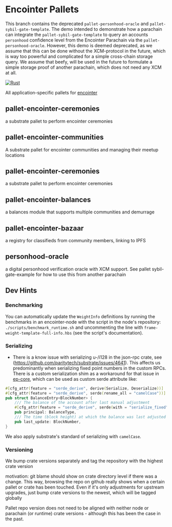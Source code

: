 # Encointer Pallets

This branch contains the deprecated `pallet-personhood-oracle` and `pallet-sybil-gate-template`. The demo intended to 
demonstrate how a parachain can integrate the `pallet-sybil-gate-template` to query an accounts `personhood` confidence
level from the Encointer Parachain via the `pallet-personhood-oracle`. However, this demo is deemed deprecated, as
we assume that this can be done without the XCM-protocol in the future, which is way too powerful and complicated
for a simple cross-chain storage query. We assume that beefy, will be used in the future to formulate a simple
storage proof of another parachain, which does not need any XCM at all.

[![Rust](https://github.com/encointer/pallets/actions/workflows/ci.yml/badge.svg)](https://github.com/encointer/pallets/actions/workflows/ci.yml)

All application-specific pallets for [encointer](https://encointer.org)

## pallet-encointer-ceremonies
a substrate pallet to perform encointer ceremonies

## pallet-encointer-communities
A substrate pallet for encointer communities and managing their meetup locations

## pallet-encointer-ceremonies
a substrate pallet to perform encointer ceremonies

## pallet-encointer-balances
a balances module that supports multiple communities and demurrage

## pallet-encointer-bazaar
a registry for classifieds from community members, linking to IPFS

## personhood-oracle
a digital personhood verification oracle with XCM support. See pallet sybil-gate-example for how to use this from another parachain

## Dev Hints

### Benchmarking
You can automatically update the `WeightInfo` definitions by running the benchmarks in an encointer-node with the
script in the node's repository: `./scripts/benchmark_runtime.sh` and uncommenting the line with 
`frame-weight-template-full-info.hbs` (see the script's documentation).

### Serializing
* There is a know issue with serializing u-/i128 in the json-rpc crate, see (https://github.com/paritytech/substrate/issues/4641). 
This affects us predominantly when serializing fixed point numbers in the custom RPCs. There is a custom serialization
shim as a workaround for that issue in [ep-core](./primitives/core), which can be used as custom serde attribute like:

```rust
#[cfg_attr(feature = "serde_derive", derive(Serialize, Deserialize))]
#[cfg_attr(feature = "serde_derive", serde(rename_all = "camelCase"))]
pub struct BalanceEntry<BlockNumber> {
	/// The balance of the account after last manual adjustment
	#[cfg_attr(feature = "serde_derive", serde(with = "serialize_fixed"))]
	pub principal: BalanceType,
	/// The time (block height) at which the balance was last adjusted
	pub last_update: BlockNumber,
}
```

We also apply substrate's standard of serializing with `camelCase`.

### Versioning

We bump crate versions separately and tag the repository with the highest crate version

motivation: git blame should show on crate directory level if there was a change. This way, browsing the repo on github really shows when a certain pallet or crate has been touched. Even if it's only adjustments for upstream upgrades, just bump crate versions to the newest, which will be tagged globally

Pallet repo version does not need to be aligned with neither node or parachain (or runtime) crate versions - although this has been the case in the past.